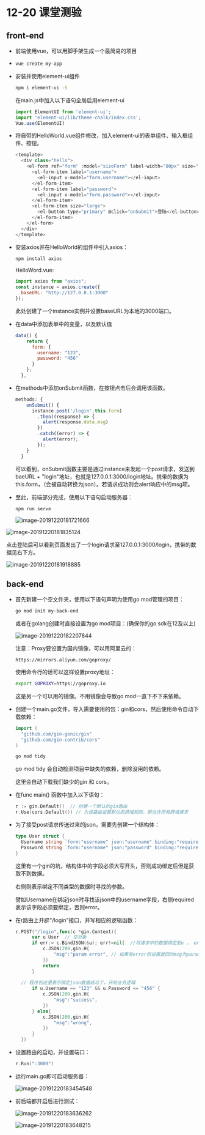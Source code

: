 # 12-20 课堂测验

## front-end
- 前端使用vue，可以用脚手架生成一个最简易的项目

- ```bash
  vue create my-app
  ```

- 安装并使用element-ui组件

  ```bash
  npm i element-ui -S
  ```

  在main.js中加入以下语句全局启用element-ui

  ```javascript
  import ElementUI from 'element-ui';
  import 'element-ui/lib/theme-chalk/index.css';
  Vue.use(ElementUI)
  ```

- 将自带的HelloWorld.vue组件修改，加入element-ui的表单组件、输入框组件、按钮。

  ```javascript
  <template>
    <div class="hello">
      <el-form ref="form" :model="sizeForm" label-width="80px" size="mini">
        <el-form-item label="username">
          <el-input v-model="form.username"></el-input>
        </el-form-item>
        <el-form-item label="password">
          <el-input v-model="form.password"></el-input>
        </el-form-item>
        <el-form-item size="large">
          <el-button type="primary" @click="onSubmit">登陆</el-button>
        </el-form-item>
      </el-form>
    </div>
  </template>
  ```

- 安装axios并在HelloWorld的组件中引入axios：

  ```bash
  npm install axios
  ```

  HelloWord.vue:

  ```javascript
  import axios from "axios";
  const instance = axios.create({
    baseURL: "http://127.0.0.1:3000"
  });
  ```

  此处创建了一个instance实例并设置baseURL为本地的3000端口。

- 在data中添加表单中的变量，以及默认值

  ```javascript
  data() {
      return {
        form: {
          username: "123",
          password: "456"
        }
      };
    },
  ```

- 在methods中添加onSubmit函数，在按钮点击后会调用该函数。

  ```javascript
  methods: {
      onSubmit() {
        instance.post('/login',this.form)
          .then((response) => {
            alert(response.data.msg)
          })
          .catch((error) => {
            alert(error);
          });
      }
    }
  ```

  可以看到，onSubmit函数主要是通过instance来发起一个post请求，发送到baeURL + "login"地址，也就是127.0.0.1:3000/login地址。携带的数据为this.form，（会被自动转换为json）。若请求成功则会alert响应中的msg项。

- 至此，前端部分完成，使用以下语句启动服务器：

  ```bash
  npm run serve
  ```

  ![image-20191220181721666](./pic/image-20191220181721666.png)

  

![image-20191220181835124](./pic/image-20191220181835124.png)

点击登陆后可以看到页面发出了一个login请求至127.0.0.1:3000/login，携带的数据见右下方。

![image-20191220181918885](./pic/image-20191220181918885.png)

## back-end

- 首先新建一个空文件夹，使用以下语句声明为使用go mod管理的项目：

  ```bash
  go mod init my-back-end
  ```

  或者在golang创建时直接设置为go mod项目：(确保你的go sdk在12及以上)

  ![image-20191220182207844](./pic/image-20191220182207844.png)

  注意：Proxy要设置为国内镜像，可以用阿里云的：

  ```
  https://mirrors.aliyun.com/goproxy/
  ```

  使用命令行的话可以这样设置proxy地址：

  ```bash
  export GOPROXY=https://goproxy.io 
  ```

  这是另一个可以用的镜像。不用镜像会导致go mod一直下不下来依赖。

- 创建一个main.go文件，导入需要使用的包：gin和cors，然后使用命令自动下载依赖：

  ```go
  import (
  	"github.com/gin-gonic/gin"
  	"github.com/gin-contrib/cors"
  )
  ```

  ```bash
  go mod tidy
  ```

  go mod tidy 会自动检测项目中缺失的依赖，删除没用的依赖。

  这里会自动下载我们缺少的gin 和 cors。

- 在func main() 函数中加入以下语句：

  ```go
  r := gin.Default()  // 创建一个默认的gin路由
  r.Use(cors.Default()) // 为该路由设置默认的跨域规则，即允许所有跨域请求
  ```

- 为了接受post请求传送过来的json，需要先创建一个结构体：

  ```go
  type User struct {
  	Username string `form:"username" json:"username" binding:"required"`
  	Password string `form:"username" json:"password" binding:"required"`
  }
  ```

  这里有一个gin的坑，结构体中的字段必须大写开头，否则成功绑定后但是获取不到数据。

  右侧则表示绑定不同类型的数据时寻找的参数。

  譬如Username在绑定json时寻找该json中的username字段，右侧required表示该字段必须要绑定，否则error。

- 在r路由上开辟"/login"接口，并写相应的逻辑函数：

  ```go
  r.POST("/login",func(c *gin.Context){
  		var u User  // 空对象
  		if err:= c.BindJSON(&u); err!=nil{  //将请求中的数据绑定到u ， err存储可能出现的error 
  			c.JSON(200,gin.H{
  				"msg":"param error", // 如果有error则设置返回的msg为param error
  			})
  			return
  		}
    
    // 程序到这里表示绑定json数据成功了，开始业务逻辑
  		if u.Username == "123" && u.Password == "456" {
  			c.JSON(200,gin.H{
  				"msg":"success",
  			})
  		} else{
  			c.JSON(200,gin.H{
  				"msg":"wrong",
  			})
  		}
  	})
  ```

- 设置路由的启动，并设置端口：

  ```go
  r.Run(":3000")
  ```

- 运行main.go即可启动服务器：

  ![image-20191220183454548](./pic/image-20191220183454548.png)

- 前后端都开启后进行测试：

  ![image-20191220183636262](./pic/image-20191220183636262.png)

  ![image-20191220183648215](./pic/image-20191220183648215.png)

  

